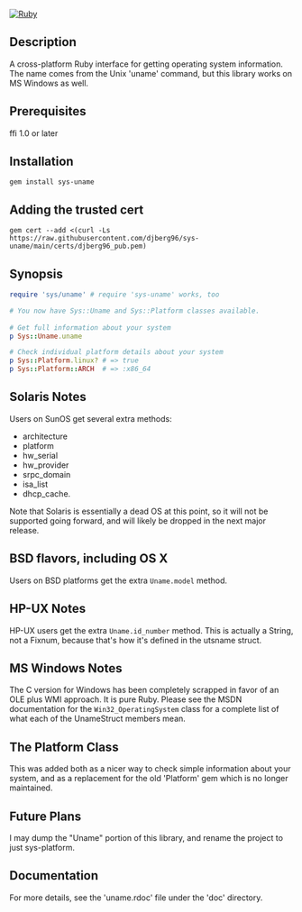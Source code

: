 [![Ruby](https://github.com/djberg96/sys-uname/actions/workflows/ruby.yml/badge.svg)](https://github.com/djberg96/sys-uname/actions/workflows/ruby.yml)

## Description
A cross-platform Ruby interface for getting operating system information. The name
comes from the Unix 'uname' command, but this library works on MS Windows as well.

## Prerequisites
ffi 1.0 or later

## Installation
`gem install sys-uname`

## Adding the trusted cert
`gem cert --add <(curl -Ls https://raw.githubusercontent.com/djberg96/sys-uname/main/certs/djberg96_pub.pem)`

## Synopsis
```ruby
require 'sys/uname' # require 'sys-uname' works, too

# You now have Sys::Uname and Sys::Platform classes available.
 
# Get full information about your system
p Sys::Uname.uname

# Check individual platform details about your system
p Sys::Platform.linux? # => true
p Sys::Platform::ARCH  # => :x86_64
```
   
## Solaris Notes
Users on SunOS get several extra methods:

* architecture
* platform
* hw_serial
* hw_provider
* srpc_domain
* isa_list
* dhcp_cache.

Note that Solaris is essentially a dead OS at this point, so it will not be
supported going forward, and will likely be dropped in the next major release.

## BSD flavors, including OS X
Users on BSD platforms get the extra `Uname.model` method.

## HP-UX Notes
HP-UX users get the extra `Uname.id_number` method. This is actually a
String, not a Fixnum, because that's how it's defined in the utsname
struct.

## MS Windows Notes
The C version for Windows has been completely scrapped in favor of an OLE
plus WMI approach. It is pure Ruby. Please see the MSDN documentation for
the `Win32_OperatingSystem` class for a complete list of what each of the
UnameStruct members mean.

## The Platform Class
This was added both as a nicer way to check simple information about your
system, and as a replacement for the old 'Platform' gem which is no longer
maintained.

## Future Plans
I may dump the "Uname" portion of this library, and rename the project
to just sys-platform.

## Documentation
For more details, see the 'uname.rdoc' file under the 'doc' directory. 
